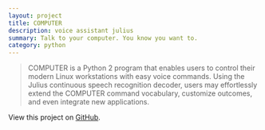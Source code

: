 ```yaml
---
layout: project
title: COMPUTER
description: voice assistant julius
summary: Talk to your computer. You know you want to.
category: python
---
```

> COMPUTER is a Python 2 program that enables users to control their modern Linux workstations with easy voice commands. Using the Julius continuous speech recognition decoder, users may effortlessly extend the COMPUTER command vocabulary, customize outcomes, and even integrate new applications.

View this project on [GitHub](https://github.com/SacredData/COMPUTER).
